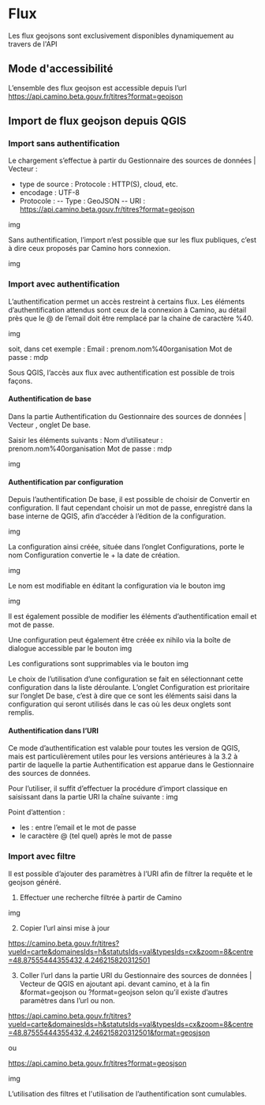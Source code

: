 # Flux

Les flux geojsons sont exclusivement disponibles dynamiquement au travers de l'API

## Mode d'accessibilité

L’ensemble des flux geojson est accessible depuis l’url https://api.camino.beta.gouv.fr/titres?format=geojson

## Import de flux geojson depuis QGIS

### Import sans authentification

Le chargement s’effectue à partir du Gestionnaire des sources de données | Vecteur : 

- type de source : Protocole : HTTP(S), cloud, etc. 
- encodage : UTF-8
- Protocole :
-- Type : GeoJSON
-- URI : https://api.camino.beta.gouv.fr/titres?format=geojson

img

Sans authentification, l’import n’est possible que sur les flux publiques, c’est à dire ceux proposés par Camino hors connexion.

img

### Import avec authentification

L’authentification permet un accès restreint à certains flux.
Les éléments d’authentification attendus sont ceux de la connexion à Camino, au détail près que le @ de l’email doit être remplacé par la chaine de caractère %40.

img

soit, dans cet exemple :
Email : prenom.nom%40organisation
Mot de passe : mdp

Sous QGIS, l’accès aux flux avec authentification est possible de trois façons.

#### Authentification de base

Dans la partie Authentification du Gestionnaire des sources de données | Vecteur , onglet De base.

Saisir les éléments suivants :
Nom d’utilisateur : prenom.nom%40organisation
Mot de passe : mdp

img

#### Authentification par configuration

Depuis l’authentification De base, il est possible de choisir de Convertir en configuration.
Il faut cependant choisir un mot de passe, enregistré dans la base interne de QGIS, afin d’accéder à l’édition de la configuration.

img

La configuration ainsi créée, située dans l’onglet Configurations, porte le nom Configuration convertie le + la date de création.

img

Le nom est modifiable en éditant la configuration via le bouton
img

img

Il est également possible de modifier les éléments d’authentification email et mot de passe.

Une configuration peut également être créée ex nihilo via la boîte de dialogue accessible par le bouton 
img

Les configurations sont supprimables via le bouton 
img

Le choix de l’utilisation d’une configuration se fait en sélectionnant cette configuration dans la liste déroulante. 
L’onglet Configuration est prioritaire sur l’onglet De base, c’est à dire que ce sont les éléments saisi dans la configuration qui seront utilisés dans le cas où les deux onglets sont remplis.

#### Authentification dans l’URI
Ce mode d’authentification est valable pour toutes les version de QGIS, mais est particulièrement utiles pour les versions antérieures à la 3.2 à partir de laquelle la partie Authentification est apparue dans le Gestionnaire des sources de données.

Pour l’utiliser, il suffit d’effectuer la procédure d’import classique en saisissant dans la partie URI la chaîne suivante :
img

Point d’attention :
- les : entre l’email et le mot de passe
- le caractère @ (tel quel) après le mot de passe

### Import avec filtre
Il est possible d’ajouter des paramètres à l’URI afin de filtrer la requête et le geojson généré.
1. Effectuer une recherche filtrée à partir de Camino

img

2. Copier l’url ainsi mise à jour

https://camino.beta.gouv.fr/titres?vueId=carte&domainesIds=h&statutsIds=val&typesIds=cx&zoom=8&centre=48.87555444355432,4.246215820312501

3. Coller l’url dans la partie URI du Gestionnaire des sources de données | Vecteur de QGIS en ajoutant api. devant camino, et à la fin &format=geojson ou ?format=geojson selon qu’il existe d’autres paramètres dans l’url ou non.

https://api.camino.beta.gouv.fr/titres?vueId=carte&domainesIds=h&statutsIds=val&typesIds=cx&zoom=8&centre=48.87555444355432,4.246215820312501&format=geosjson

ou

https://api.camino.beta.gouv.fr/titres?format=geosjson

img

L’utilisation des filtres et l'utilisation de l’authentification sont cumulables.